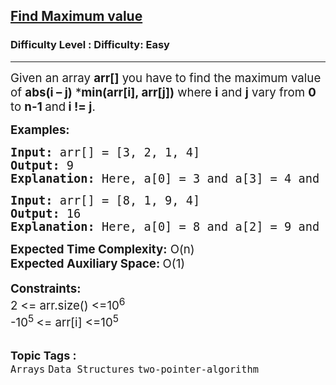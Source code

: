<h2><a href="https://www.geeksforgeeks.org/problems/find-maximum-value/1?page=3&category=two-pointer-algorithm&status=unsolved&sortBy=submissions">Find Maximum value</a></h2><h3>Difficulty Level : Difficulty: Easy</h3><hr><div class="problems_problem_content__Xm_eO"><p><span style="font-size: 14pt;">Given an array <strong>arr[]</strong> you have to find the maximum value of <strong>abs(i – j)</strong> *<strong>min(arr[i], arr[j])</strong> where <strong>i</strong> and <strong>j</strong> vary from <strong>0</strong> to <strong>n-1 </strong>and<strong> i != j</strong>.&nbsp;<br></span></p>
<p><span style="font-size: 14pt;"><strong>Examples:</strong></span></p>
<pre><span style="font-size: 14pt;"><strong>Input: </strong>arr[] = [3, 2, 1, 4]
<strong>Output:</strong> 9
<strong>Explanation: </strong>Here, a[0] = 3 and a[3] = 4 and thus result is abs(0-3)*min(3,4) = 9.</span></pre>
<pre><span style="font-size: 14pt;"><strong>Input: </strong>arr[] = [8, 1, 9, 4]
<strong>Output:</strong> 16
<strong>Explanation: </strong>Here, a[0] = 8 and a[2] = 9 and thus result is abs(0-2)*min(8,9)=16. </span></pre>
<div><span style="font-size: 14pt;"><strong>Expected Time Complexity:</strong> O(n)</span></div>
<div><span style="font-size: 14pt;"><strong>Expected Auxiliary Space: </strong>O(1)</span></div>
<div>&nbsp;</div>
<div><span style="font-size: 14pt;"><strong>Constraints:</strong><br>2 &lt;= arr.size() &lt;=10<sup>6</sup><br>-10<sup>5 </sup>&lt;= arr[i] &lt;=10<sup>5</sup></span></div></div><br><p><span style=font-size:18px><strong>Topic Tags : </strong><br><code>Arrays</code>&nbsp;<code>Data Structures</code>&nbsp;<code>two-pointer-algorithm</code>&nbsp;